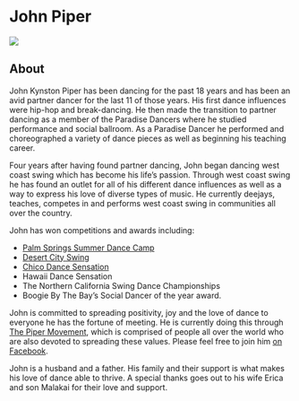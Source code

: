 # John Piper
<img src="https://s1dancefest.s3.amazonaws.com/John%20Piper.jpg" />

## About
John Kynston Piper has been dancing for the past 18 years and has been an avid partner dancer for the last 11 of those years. His first dance influences were hip-hop and break-dancing. He then made the transition to partner dancing as a member of the Paradise Dancers where he studied performance and social ballroom. As a Paradise Dancer he performed and choreographed a variety of dance pieces as well as beginning his teaching career.

Four years after having found partner dancing, John began dancing west coast swing which has become his life’s passion. Through west coast swing he has found an outlet for all of his different dance influences as well as a way to express his love of diverse types of music. He currently deejays, teaches, competes in and performs west coast swing in communities all over the country.

<p></p>

John has won competitions and awards including:

* <a href="http://www.peoplewhodance.net/summer/swing/index.php">Palm Springs Summer Dance Camp</a>
* <a href="http://www.desertcityswing.com/">Desert City Swing</a>
* <a href="http://www.chicodancesensation.com/">Chico Dance Sensation</a>
* Hawaii Dance Sensation
* The Northern California Swing Dance Championships
* Boogie By The Bay’s Social Dancer of the year award.

John is committed to spreading positivity, joy and the love of dance to everyone he has the fortune of meeting. He is currently doing this through <a href="http://facebook.com/ThePiperMovement">The Piper Movement</a>, which is comprised of people all over the world who are also devoted to spreading these values. Please feel free to join him <a href="http://facebook.com/ThePiperMovement">on Facebook</a>.

John is a husband and a father. His family and their support is what makes his love of dance able to thrive. A special thanks goes out to his wife Erica and son Malakai for their love and support.